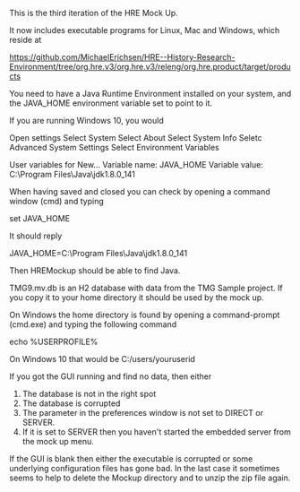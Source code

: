 This is the third iteration of the HRE Mock Up.

It now includes executable programs for Linux, Mac and Windows, which reside at 

https://github.com/MichaelErichsen/HRE--History-Research-Environment/tree/org.hre.v3/org.hre.v3/releng/org.hre.product/target/products

You need to have a Java Runtime Environment installed on your system, and the JAVA_HOME environment variable set to point to it.

If you are running Windows 10, you would

Open settings Select System Select About Select System Info Seletc Advanced System Settings Select Environment Variables

User variables for New... Variable name: JAVA_HOME Variable value: C:\Program Files\Java\jdk1.8.0_141

When having saved and closed you can check by opening a command window (cmd) and typing

set JAVA_HOME

It should reply

JAVA_HOME=C:\Program Files\Java\jdk1.8.0_141

Then HREMockup should be able to find Java.

TMG9.mv.db is an H2 database with data from the TMG Sample project. If you copy it to your home directory it should be used by the mock up. 

On Windows the home directory is found by opening a command-prompt (cmd.exe) and typing the following command

echo %USERPROFILE%

On Windows 10 that would be C:/users/youruserid

If you got the GUI running and find no data, then either

1) The database is not in the right spot
2) The database is corrupted
3) The parameter in the preferences window is not set to DIRECT or SERVER.
4) If it is set to SERVER then you haven't started the embedded server
from the mock up menu.

If the GUI is blank then either the executable is corrupted or some underlying configuration files has gone bad. In the last case it sometimes seems to help to delete the Mockup directory and to unzip the zip file again.

